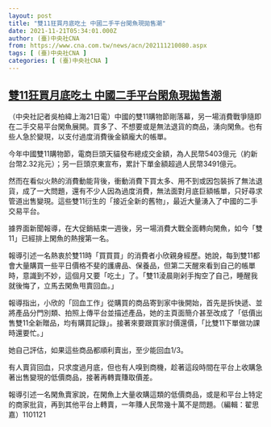 ```yaml
---
layout: post
title: "雙11狂買月底吃土 中國二手平台閑魚現拋售潮"
date: 2021-11-21T05:34:01.000Z
author: (臺)中央社CNA
from: https://www.cna.com.tw/news/acn/202111210080.aspx
tags: [ (臺)中央社CNA ]
categories: [ (臺)中央社CNA ]
---
```

<!--1637472841000-->
[雙11狂買月底吃土 中國二手平台閑魚現拋售潮](https://www.cna.com.tw/news/acn/202111210080.aspx)
------

<div>
<div></div><div><p>（中央社記者吳柏緯上海21日電）中國的雙11購物節剛落幕，另一場消費戰爭隨即在二手交易平台閑魚展開。買多了、不想要或是無法退貨的商品，湧向閑魚。也有些人急於變現，以支付過度消費後金額龐大的帳單。</p><p>今年中國雙11購物節，電商巨頭天貓發布總成交金額，為人民幣5403億元（約新台幣2.32兆元）；另一巨頭京東宣布，累計下單金額超過人民幣3491億元。</p><p>然而在看似火熱的消費動能背後，衝動消費下買太多、用不到或因包裝拆了無法退貨，成了一大問題，還有不少人因為過度消費，無法面對月底巨額帳單，只好尋求管道出售變現。這些雙11衍生的「接近全新的舊物」，最近大量湧入了中國的二手交易平台。</p><p>據界面新聞報導，在大促銷結束一週後，另一場消費大戰全面轉向閑魚，如今「雙11」已經排上閑魚的熱搜第一名。</p><p>報導引述一名熱衷於雙11時「買買買」的消費者小欣親身經歷。她說，每到雙11都會大量購買一些平日價格不斐的護膚品、保養品，但第二天醒來看到自己的帳單時，意識到不妙，這個月又要「吃土」了。「雙11淩晨剛剁手掏空了自己，睡醒我就後悔了，立馬去閑魚甩賣回血。」</p><p>報導指出，小欣的「回血工作」從購買的商品寄到家中後開始，首先是拆快遞、並將產品分門別類、拍照上傳平台並描述產品，她的主頁面簡介甚至改成了「低價出售雙11全新贈品，均有購買記錄」。接著來要跟買家討價還價，「比雙11下單做功課時還要忙。」</p><p>她自己評估，如果這些商品都順利賣出，至少能回血1/3。</p><p>有人賣貨回血，只求度過月底，但也有人嗅到商機，趁著這段時間在平台上收購急著出售變現的低價商品，接著再轉賣賺取價差。</p><p>報導引述一名閑魚賣家說，在閑魚上大量收購這類的低價商品，或是和平台上特定的商家批貨，再到其他平台上轉賣，一年賺人民幣幾十萬不是問題。（編輯：翟思嘉）1101121</p></div>
</div>
